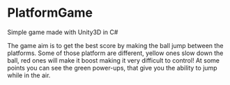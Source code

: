 PlatformGame
============

Simple game made with Unity3D in C#

The game aim is to get the best score by making the ball jump between the platforms.
Some of those platform are different, yellow ones slow down the ball, red ones will make it boost making it very difficult to control!
At some points you can see the green power-ups, that give you the ability to jump while in the air.
